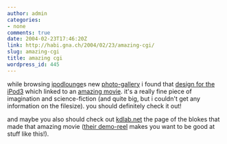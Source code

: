 ```yaml
---
author: admin
categories:
- none
comments: true
date: 2004-02-23T17:46:20Z
link: http://habi.gna.ch/2004/02/23/amazing-cgi/
slug: amazing-cgi
title: amazing cgi
wordpress_id: 445
---
```


while browsing [ipodlounge](http://gallery.ipodlounge.com/ipod/displayimage.php?album=4&pos=0)s new [photo-gallery](http://gallery.ipodlounge.com/) i found that [design for the iPod3](http://gallery.ipodlounge.com/ipod/displayimage.php?album=4&pos=0) which linked to an [amazing movie](http://66.216.122.95/_content/_reel/_movies/ispec.htm). it's a really fine piece of imagination and science-fiction (and quite big, but i couldn't get any information on the filesize).
you should definitely check it out!

and maybe you also should check out [kdlab.net](http://www.kdlab.net/) the page of the blokes that made that amazing movie ([their demo-reel](http://66.216.122.95/_content/_reel/_movies/large.htm) makes you want to be good at stuff like this!).
